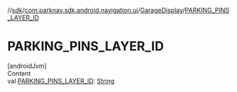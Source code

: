 //[sdk](../../../index.md)/[com.parknav.sdk.android.navigation.ui](../index.md)/[GarageDisplay](index.md)/[PARKING_PINS_LAYER_ID](-p-a-r-k-i-n-g_-p-i-n-s_-l-a-y-e-r_-i-d.md)



# PARKING_PINS_LAYER_ID  
[androidJvm]  
Content  
val [PARKING_PINS_LAYER_ID](-p-a-r-k-i-n-g_-p-i-n-s_-l-a-y-e-r_-i-d.md): [String](https://developer.android.com/reference/kotlin/java/lang/String.html)  



